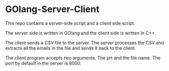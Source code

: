 # GOlang-Server-Client
This repo contains a server-side script and a client side script.

The server side is written in GOlang and the client side is written in C++.

The client sends a CSV file to the server. The server processes the CSV and extracts all the emails in the file and sends it back to the client. 

The client program accepts two arguments. The prt and the file name. The port by default in the server is 8000.